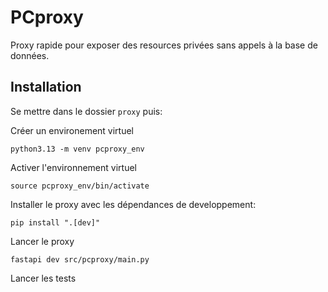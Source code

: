# PCproxy

Proxy rapide pour exposer des resources privées sans appels à la base de données.

## Installation

Se mettre dans le dossier `proxy` puis:

Créer un environement virtuel 

```shell
python3.13 -m venv pcproxy_env
```

Activer l'environnement virtuel 
```shell
source pcproxy_env/bin/activate
```

Installer le proxy avec les dépendances de developpement:

```shell
pip install ".[dev]"
```

Lancer le proxy
```shell
fastapi dev src/pcproxy/main.py
```

Lancer les tests
```shell

```
